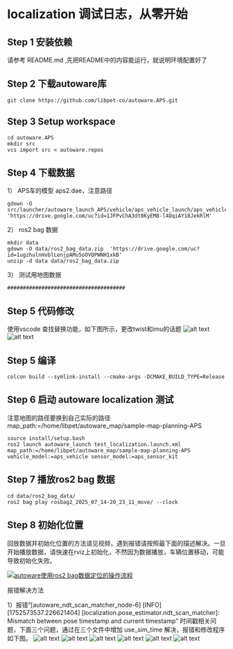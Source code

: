 # localization 调试日志，从零开始

## Step 1 安装依赖 

请参考 README.md ,先把README中的内容能运行，就说明环境配置好了

## Step 2 下载autoware库

```
git clone https://github.com/libpet-co/autoware.APS.git

```

## Step 3 Setup workspace
```
cd autoware.APS
mkdir src
vcs import src < autoware.repos
```

## Step 4 下载数据

1） APS车的模型 aps2.dae，注意路径

```
gdown -O src/launcher/autoware_launch_APS/vehicle/aps_vehicle_launch/aps_vehicle_description/mesh/aps2.dae  'https://drive.google.com/uc?id=1JFPvChA3dt0KyEM8-l4DqiAY18JekRlM'
```
2） ros2 bag 数据
```
mkdir data
gdown -O data/ros2_bag_data.zip  'https://drive.google.com/uc?id=1ugzhulnHvblLenjpAMu5oOVOPWNH1xkB'
unzip -d data data/ros2_bag_data.zip
```
3） 测试用地图数据
```
######################################
```
## Step 5 代码修改
使用vscode 查找替换功能，如下图所示，更改twist和imu的话题
![alt text](<docs/Screenshot from 2025-07-15 18-27-21.png>) 
![alt text](<docs/Screenshot from 2025-07-15 18-28-16.png>)

## Step 5 编译

```
colcon build --symlink-install --cmake-args -DCMAKE_BUILD_TYPE=Release
```

## Step 6 启动 autoware localization 测试

注意地图的路径要换到自己实际的路径map_path:=/home/libpet/autoware_map/sample-map-planning-APS
```
source install/setup.bash
ros2 launch autoware_launch test_localization.launch.xml map_path:=/home/libpet/autoware_map/sample-map-planning-APS vehicle_model:=aps_vehicle sensor_model:=aps_sensor_kit
``` 

## Step 7 播放ros2 bag 数据
```
cd data/ros2_bag_data/ 
ros2 bag play rosbag2_2025_07_14-20_23_11_move/ --clock
```

## Step 8 初始化位置

回放数据并初始化位置的方法请见视频，遇到报错请按照最下面的描述解决。一旦开始播放数据，请快速在rviz上初始化，不然因为数据播放，车辆位置移动，可能导致初始化失败。

[![autoware使用ros2 bag数据定位的操作流程](https://bb-embed.zjffun.com/embed?v=BV1qMuHzfEEa)](https://player.bilibili.com/player.html?bvid=BV1qMuHzfEEa&page=1)

报错解决方法

1）报错“[autoware_ndt_scan_matcher_node-6] [INFO] [1752573537.226621404] [localization.pose_estimator.ndt_scan_matcher]: Mismatch between pose timestamp and current timestamp”  时间戳相关问题，下面三个问题，通过在三个文件中增加 use_sim_time 解决，报错和修改程序如下图。
![alt text](<docs/Screenshot from 2025-07-15 18-03-03.png>)
![alt text](<docs/Screenshot from 2025-07-15 19-41-11.png>) 
![alt text](<docs/Screenshot from 2025-07-15 19-41-52.png>) 
![alt text](<docs/Screenshot from 2025-07-15 19-42-21.png>) 
![alt text](<docs/Screenshot from 2025-07-15 19-42-31.png>) 
![alt text](<docs/Screenshot from 2025-07-15 19-42-51.png>)